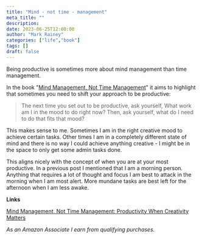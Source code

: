 ```yaml
---
title: "Mind - not time - management"
meta_title: ""
description: 
date: 2023-06-25T12:00:00
author: "Mark Rainey"
categories: ["life","book"]
tags: []
draft: false
---
```


Being productive is sometimes more about mind management than time management.


In the book "[Mind Management, Not Time Management](https://amzn.to/43Xn5bs)" it aims to highlight that sometimes you need to shift your approach to be productive:

> The next time you set out to be productive, ask yourself, What work am I in the mood to do right now? Then, ask yourself, what do I need to do that fits that mood?

This makes sense to me. Sometimes I am in the right creative mood to achieve certain tasks. Other times I am in a completely different state of mind and there is no way I could achieve anything creative - I might be in the space to only get some admin tasks done.

This aligns nicely with the concept of when you are at your most productive. In a previous post I mentioned that I am a morning person. Anything that requires a lot of thought and focus I am best to attack in the morning when I am most alert. More mundane tasks are best left for the afternoon when I am less awake.

__Links__

[Mind Management, Not Time Management: Productivity When Creativity Matters](https://amzn.to/43Xn5bs)

*As an Amazon Associate I earn from qualifying purchases.*
